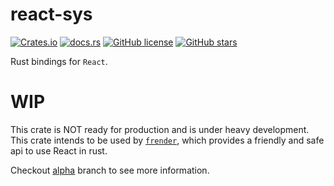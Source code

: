 # react-sys

[![Crates.io](https://img.shields.io/crates/v/react-sys?style=for-the-badge)](https://crates.io/crates/react-sys)
[![docs.rs](https://img.shields.io/docsrs/react-sys/latest?style=for-the-badge)](https://docs.rs/react-sys)
[![GitHub license](https://img.shields.io/github/license/frender-rs/react-sys?style=for-the-badge)](https://github.com/frender-rs/react-sys/blob/main/LICENSE)
[![GitHub stars](https://img.shields.io/github/stars/frender-rs/react-sys?style=for-the-badge)](https://github.com/frender-rs/react-sys/stargazers)

Rust bindings for `React`.

# WIP

This crate is NOT ready for production
and is under heavy development.
This crate intends to be used by [`frender`](https://github.com/frender-rs/frender),
which provides a friendly and safe api to use React in rust.

Checkout [alpha](https://github.com/frender-rs/react-sys/tree/alpha#todo) branch
to see more information.
